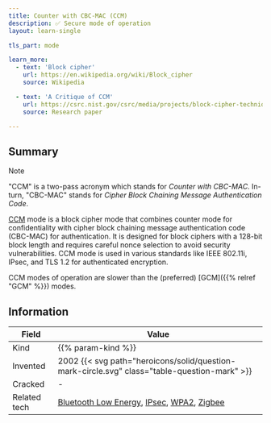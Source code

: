 ```yaml
---
title: Counter with CBC-MAC (CCM)
description: ✅ Secure mode of operation
layout: learn-single

tls_part: mode

learn_more:
  - text: 'Block cipher'
    url: https://en.wikipedia.org/wiki/Block_cipher
    source: Wikipedia

  - text: 'A Critique of CCM'
    url: https://csrc.nist.gov/csrc/media/projects/block-cipher-techniques/documents/bcm/comments/800-38-series-drafts/ccm/rw_ccm_comments.pdf
    source: Research paper

---
```


## Summary

> [!NOTE]
> "CCM" is a two-pass acronym which stands for _Counter with CBC-MAC_. In-turn, "CBC-MAC" stands for _Cipher Block Chaining Message Authentication Code_.

[CCM] mode is a block cipher mode that combines counter mode for confidentiality with cipher block chaining message authentication code (CBC-MAC) for authentication. It is designed for block ciphers with a 128-bit block length and requires careful nonce selection to avoid security vulnerabilities. CCM mode is used in various standards like IEEE 802.11i, IPsec, and TLS 1.2 for authenticated encryption.

CCM modes of operation are slower than the (preferred) [GCM]({{% relref "GCM" %}}) modes.

## Information

| Field        | Value                                                                                        |
|--------------|----------------------------------------------------------------------------------------------|
| Kind         | {{% param-kind %}}                                                                           |
| Invented     | 2002 {{< svg path="heroicons/solid/question-mark-circle.svg" class="table-question-mark" >}} |
| Cracked      | -                                                                                            |
| Related tech | [Bluetooth Low Energy][BLE], [IPsec], [WPA2], [Zigbee]                                       |

[BLE]: https://en.wikipedia.org/wiki/Bluetooth_Low_Energy
[CCM]: https://en.wikipedia.org/wiki/CCM_mode
[IPsec]: https://en.wikipedia.org/wiki/IPsec
[WPA2]: https://en.wikipedia.org/wiki/Wi-Fi_Protected_Access#WPA2
[Zigbee]: https://en.wikipedia.org/wiki/Zigbee
